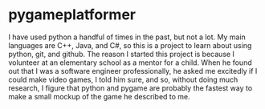 pygameplatformer
================

I have used python a handful of times in the past, but not a lot. My main languages are C++, Java, and C#, so this is a project to learn about using python, git, and github. The reason I started this project is because I volunteer at an elementary school as a mentor for a child. When he found out that I was a software engineer professionally, he asked me excitedly if I could make video games, I told him sure, and so, without doing much research, I figure that python and pygame are probably the fastest way to make a small mockup of the game he described to me.
